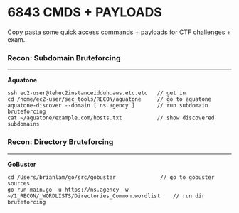 # 6843 CMDS + PAYLOADS
Copy pasta some quick access commands + payloads for CTF challenges + exam.

### Recon: Subdomain Bruteforcing
---
**Aquatone**
```
ssh ec2-user@tehec2instanceidduh.aws.etc.etc   // get in
cd /home/ec2-user/sec_tools/RECON/aquatone     // go to aquatone
aquatone-discover --domain [ ns.agency ]       // run subdomain bruteforcing
cat ~/aquatone/example.com/hosts.txt           // show discovered subdomains
```

### Recon: Directory Bruteforcing
---
**GoBuster**
```
cd /Users/brianlam/go/src/gobuster              // go to gobuster sources
go run main.go -u https://ns.agency -w ~/1_RECON/_WORDLISTS/Directories_Common.wordlist    // run dir bruteforcing
```


